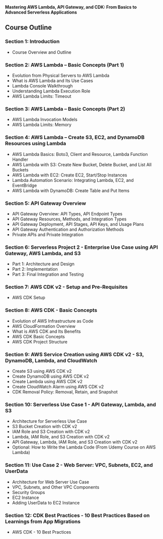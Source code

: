 
**Mastering AWS Lambda, API Gateway, and CDK: From Basics to Advanced Serverless Applications**

## Course Outline
### Section 1: Introduction
- Course Overview and Outline

### Section 2: AWS Lambda – Basic Concepts (Part 1)
- Evolution from Physical Servers to AWS Lambda
- What is AWS Lambda and Its Use Cases
- Lambda Console Walkthrough
- Understanding Lambda Execution Role
- AWS Lambda Limits: Timeout

### Section 3: AWS Lambda – Basic Concepts (Part 2)
- AWS Lambda Invocation Models
- AWS Lambda Limits: Memory

### Section 4: AWS Lambda – Create S3, EC2, and DynamoDB Resources using Lambda
- AWS Lambda Basics: Boto3, Client and Resource, Lambda Function Handler
- AWS Lambda with S3: Create New Bucket, Delete Bucket, and List All Buckets
- AWS Lambda with EC2: Create EC2, Start/Stop Instances
- Lambda Automation Scenario: Integrating Lambda, EC2, and EventBridge
- AWS Lambda with DynamoDB: Create Table and Put Items

### Section 5: API Gateway Overview
- API Gateway Overview: API Types, API Endpoint Types
- API Gateway Resources, Methods, and Integration Types
- API Gateway Deployment, API Stages, API Keys, and Usage Plans
- API Gateway Authentication and Authorization Methods
- Private APIs and Private Integration

### Section 6: Serverless Project 2 - Enterprise Use Case using API Gateway, AWS Lambda, and S3
- Part 1: Architecture and Design
- Part 2: Implementation
- Part 3: Final Integration and Testing

### Section 7: AWS CDK v2 - Setup and Pre-Requisites
- AWS CDK Setup

### Section 8: AWS CDK - Basic Concepts
- Evolution of AWS Infrastructure as Code
- AWS CloudFormation Overview
- What is AWS CDK and Its Benefits
- AWS CDK Basic Concepts
- AWS CDK Project Structure

### Section 9: AWS Service Creation using AWS CDK v2 - S3, DynamoDB, Lambda, and CloudWatch
- Create S3 using AWS CDK v2
- Create DynamoDB using AWS CDK v2
- Create Lambda using AWS CDK v2
- Create CloudWatch Alarm using AWS CDK v2
- CDK Removal Policy: Removal, Retain, and Snapshot

### Section 10: Serverless Use Case 1 - API Gateway, Lambda, and S3
- Architecture for Serverless Use Case
- S3 Bucket Creation with CDK v2
- IAM Role and S3 Creation with CDK v2
- Lambda, IAM Role, and S3 Creation with CDK v2
- API Gateway, Lambda, IAM Role, and S3 Creation with CDK v2
- Optional: How to Write the Lambda Code (From Udemy Course on AWS Lambda)

### Section 11: Use Case 2 - Web Server: VPC, Subnets, EC2, and UserData
- Architecture for Web Server Use Case
- VPC, Subnets, and Other VPC Components
- Security Groups
- EC2 Instance
- Adding UserData to EC2 Instance

### Section 12: CDK Best Practices - 10 Best Practices Based on Learnings from App Migrations
- AWS CDK - 10 Best Practices
